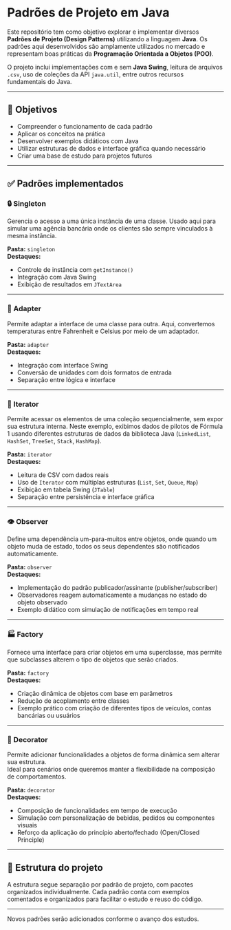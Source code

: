 # Padrões de Projeto em Java

Este repositório tem como objetivo explorar e implementar diversos **Padrões de Projeto (Design Patterns)** utilizando a linguagem **Java**. Os padrões aqui desenvolvidos são amplamente utilizados no mercado e representam boas práticas da **Programação Orientada a Objetos (POO)**.

O projeto inclui implementações com e sem **Java Swing**, leitura de arquivos `.csv`, uso de coleções da API `java.util`, entre outros recursos fundamentais do Java.

---

## 🎯 Objetivos

- Compreender o funcionamento de cada padrão
- Aplicar os conceitos na prática
- Desenvolver exemplos didáticos com Java
- Utilizar estruturas de dados e interface gráfica quando necessário
- Criar uma base de estudo para projetos futuros

---

## ✅ Padrões implementados

### 🔒 Singleton  
Gerencia o acesso a uma única instância de uma classe. Usado aqui para simular uma agência bancária onde os clientes são sempre vinculados à mesma instância.

**Pasta:** `singleton`  
**Destaques:**
- Controle de instância com `getInstance()`
- Integração com Java Swing
- Exibição de resultados em `JTextArea`

---

### 🔌 Adapter  
Permite adaptar a interface de uma classe para outra. Aqui, convertemos temperaturas entre Fahrenheit e Celsius por meio de um adaptador.

**Pasta:** `adapter`  
**Destaques:**
- Integração com interface Swing
- Conversão de unidades com dois formatos de entrada
- Separação entre lógica e interface

---

### 🔁 Iterator  
Permite acessar os elementos de uma coleção sequencialmente, sem expor sua estrutura interna. Neste exemplo, exibimos dados de pilotos de Fórmula 1 usando diferentes estruturas de dados da biblioteca Java (`LinkedList`, `HashSet`, `TreeSet`, `Stack`, `HashMap`).

**Pasta:** `iterator`  
**Destaques:**
- Leitura de CSV com dados reais
- Uso de `Iterator` com múltiplas estruturas (`List`, `Set`, `Queue`, `Map`)
- Exibição em tabela Swing (`JTable`)
- Separação entre persistência e interface gráfica

---

### 👁️ Observer  
Define uma dependência um-para-muitos entre objetos, onde quando um objeto muda de estado, todos os seus dependentes são notificados automaticamente.

**Pasta:** `observer`  
**Destaques:**
- Implementação do padrão publicador/assinante (publisher/subscriber)
- Observadores reagem automaticamente a mudanças no estado do objeto observado
- Exemplo didático com simulação de notificações em tempo real

---

### 🏭 Factory  
Fornece uma interface para criar objetos em uma superclasse, mas permite que subclasses alterem o tipo de objetos que serão criados.

**Pasta:** `factory`  
**Destaques:**
- Criação dinâmica de objetos com base em parâmetros
- Redução de acoplamento entre classes
- Exemplo prático com criação de diferentes tipos de veículos, contas bancárias ou usuários

---

### 🎨 Decorator  
Permite adicionar funcionalidades a objetos de forma dinâmica sem alterar sua estrutura.  
Ideal para cenários onde queremos manter a flexibilidade na composição de comportamentos.

**Pasta:** `decorator`  
**Destaques:**
- Composição de funcionalidades em tempo de execução
- Simulação com personalização de bebidas, pedidos ou componentes visuais
- Reforço da aplicação do princípio aberto/fechado (Open/Closed Principle)

---

## 📌 Estrutura do projeto

A estrutura segue separação por padrão de projeto, com pacotes organizados individualmente. Cada padrão conta com exemplos comentados e organizados para facilitar o estudo e reuso do código.

---

Novos padrões serão adicionados conforme o avanço dos estudos.
